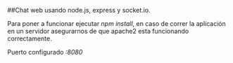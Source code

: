 ##Chat web usando node.js, express y socket.io. 

Para poner a funcionar ejecutar *npm install*, en caso de correr la aplicación en un servidor asegurarnos de que apache2 esta funcionando correctamente.

Puerto configurado *:8080*
